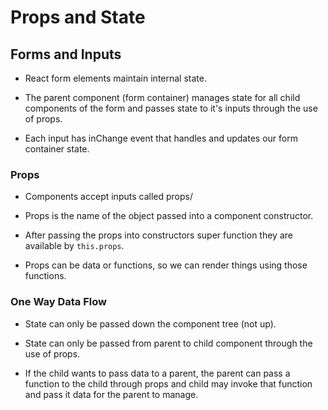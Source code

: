 # Props and State

## Forms and Inputs 

* React form elements maintain internal state.

* The parent component (form container) manages state for all child components of the form and passes state to it's inputs through the use of props.

* Each input has inChange event that handles and updates our form container state.

### Props

* Components accept inputs called props/

* Props is the name of the object passed into a component constructor.

* After passing the props into constructors super function they are available by `this.props`.

* Props can be data or functions, so we can render things using those functions.

### One Way Data Flow

* State can only be passed down the component tree (not up).

* State can only be passed from parent to child component through the use of props.

* If the child wants to pass data to a parent, the parent can pass a function to the child through props and child may invoke that function and pass it data for the parent to manage.

